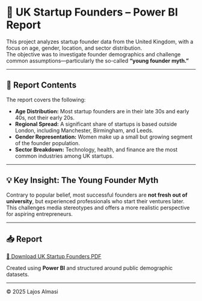 # 🚀 UK Startup Founders – Power BI Report

This project analyzes startup founder data from the United Kingdom, with a focus on age, gender, location, and sector distribution.  
The objective was to investigate founder demographics and challenge common assumptions—particularly the so-called **“young founder myth.”**

---

## 📄 Report Contents

The report covers the following:

- **Age Distribution:** Most startup founders are in their late 30s and early 40s, not their early 20s.
- **Regional Spread:** A significant share of startups is based outside London, including Manchester, Birmingham, and Leeds.
- **Gender Representation:** Women make up a small but growing segment of the founder population.
- **Sector Breakdown:** Technology, health, and finance are the most common industries among UK startups.

---

## 💡 Key Insight: The Young Founder Myth

Contrary to popular belief, most successful founders are **not fresh out of university**, but experienced professionals who start their ventures later.  
This challenges media stereotypes and offers a more realistic perspective for aspiring entrepreneurs.

---

## 📥 Report

[📄 Download UK Startup Founders PDF](./UK%20Startup%20Founders.pdf)

Created using **Power BI** and structured around public demographic datasets.

---

© 2025 Lajos Almasi
